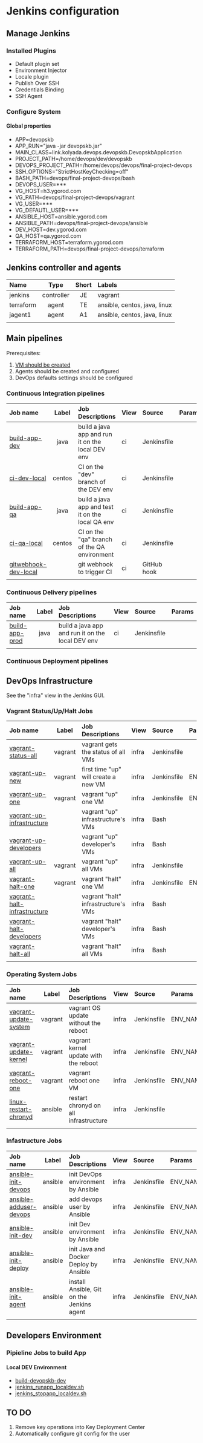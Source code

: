 # Jenkins configuration

## Manage Jenkins

### Installed Plugins

- Default plugin set
- Environment Injector
- Locale plugin
- Publish Over SSH
- Credentials Binding
- SSH Agent

### Configure System

#### Global properties
- APP=devopskb
- APP_RUN="java -jar devopskb.jar"
- MAIN_CLASS=link.kolyada.devops.devopskb.DevopskbApplication
- PROJECT_PATH=/home/devops/dev/devopskb
- DEVOPS_PROJECT_PATH=/home/devops/devops/final-project-devops
- SSH_OPTIONS="StrictHostKeyChecking=off"
- BASH_PATH=devops/final-project-devops/bash
- DEVOPS_USER=***
- VG_HOST=h3.ygorod.com
- VG_PATH=devops/final-project-devops/vagrant
- VG_USER=***
- VG_DEFAUTL_USER=***
- ANSIBLE_HOST=ansible.ygorod.com
- ANSIBLE_PATH=devops/final-project-devops/ansible
- DEV_HOST=dev.ygorod.com
- QA_HOST=qa.ygorod.com
- TERRAFORM_HOST=terraform.ygorod.com
- TERRAFORM_PATH=devops/final-project-devops/terraform


## Jenkins controller and agents

| Name      | Type         | Short | Labels                       |
|:----------|:------------:|:-----:|:-----------------------------|
| jenkins   | controller   | JE    | vagrant                      |
| terraform | agent        | TE    | ansible, centos, java, linux |
| jagent1   | agent        | A1    | ansible, centos, java, linux |
|           |              |       |                              |


## Main pipelines

Prerequisites:

1. [VM should be created](#Jenkins-controller-and-agents)
2. Agents should be created and configured
3. DevOps defaults settings should be configured

### Continuous Integration pipelines

| Job name  | Label        | Job Descriptions             | View   | Source | Params |
|:----------|:------------:|:-----------------------------|:-------|:-------|:-------|
| [build-app-dev](https://github.com/y-kolyada/final-project-devops/blob/main/jenkins/build-app-dev/Jenkinsfile) | java | build a java app and run it on the local DEV env | ci | Jenkinsfile |  |
| [ci-dev-local](https://github.com/y-kolyada/final-project-devops/blob/main/jenkins/ci-dev-local/Jenkinsfile) | centos | CI on the "dev" branch of the DEV env | ci | Jenkinsfile |  |
| [build-app-qa](https://github.com/y-kolyada/final-project-devops/blob/main/jenkins/build-app-qa/Jenkinsfile) | java | build a java app and test it on the local QA env | ci | Jenkinsfile |  |
| [ci-qa-local](https://github.com/y-kolyada/final-project-devops/blob/main/jenkins/ci-qa-local/Jenkinsfile) | centos | CI on the "qa" branch of the QA environment | ci | Jenkinsfile |  |
| [gitwebhook-dev-local](https://github.com/y-kolyada/final-project-devops/blob/main/jenkins/ci-qa-local/Jenkinsfile) |  | git webhook to trigger CI | ci | GitHub hook |  |
|           |              |                              |        |        |        |

### Continuous Delivery pipelines

| Job name  | Label        | Job Descriptions             | View   | Source | Params |
|:----------|:------------:|:-----------------------------|:-------|:-------|:-------|
| [build-app-prod](https://github.com/y-kolyada/final-project-devops/blob/main/jenkins/build-app-dev/Jenkinsfile) | java | build a java app and run it on the local DEV env | ci | Jenkinsfile |  |
|           |              |                              |        |        |        |

### Continuous Deployment pipelines

## DevOps Infrastructure

See the "infra" view in the Jenkins GUI.

### Vagrant Status/Up/Halt Jobs

| Job name  | Label        | Job Descriptions             | View   | Source | Params |
|:----------|:------------:|:-----------------------------|:-------|:-------|:-------|
| [vagrant-status-all](https://github.com/y-kolyada/final-project-devops/blob/main/jenkins/vagrant-status-all/Jenkinsfile) | vagrant | vagrant gets the status of all VMs | infra | Jenkinsfile |  |
| [vagrant-up-new](https://github.com/y-kolyada/final-project-devops/blob/main/jenkins/vagrant-up-new/Jenkinsfile) | vagrant | first time "up" will create a new VM | infra | Jenkinsfile | ENV_NAME |
| [vagrant-up-one](https://github.com/y-kolyada/final-project-devops/blob/main/jenkins/vagrant-up-one/Jenkinsfile) | vagrant | vagrant "up" one VM | infra | Jenkinsfile | ENV_NAME |
| [vagrant-up-infrastructure](https://github.com/y-kolyada/final-project-devops/blob/main/bash/vagrant-up-infrastructure.sh) |  | vagrant "up" infrastructure's VMs | infra | Bash |  |
| [vagrant-up-developers](https://github.com/y-kolyada/final-project-devops/blob/main/bash/vagrant-up-developers.sh) |  | vagrant "up" developer's VMs | infra | Bash |  |
| [vagrant-up-all](https://github.com/y-kolyada/final-project-devops/blob/main/jenkins/vagrant-up-all/Jenkinsfile) | vagrant | vagrant "up" all VMs | infra | Jenkinsfile |  |
| [vagrant-halt-one](https://github.com/y-kolyada/final-project-devops/blob/main/jenkins/vagrant-halt-one/Jenkinsfile) | vagrant | vagrant "halt" one VM | infra | Jenkinsfile | ENV_NAME |
| [vagrant-halt-infrastructure](https://github.com/y-kolyada/final-project-devops/blob/main/bash/vagrant-halt-infrastructure.sh) |  | vagrant "halt" infrastructure's VMs | infra | Bash |  |
| [vagrant-halt-developers](https://github.com/y-kolyada/final-project-devops/blob/main/bash/vagrant-halt-developers.sh) |  | vagrant "halt" developer's VMs | infra | Bash |  |
| [vagrant-halt-all](https://github.com/y-kolyada/final-project-devops/blob/main/bash/vagrant-halt-all.sh) | | vagrant "halt" all VMs | infra | Bash |  |
|           |              |                              |        |        |        |


### Operating System Jobs

| Job name  | Label        | Job Descriptions             | View   | Source | Params |
|:----------|:------------:|:-----------------------------|:-------|:-------|:-------|
| [vagrant-update-system](https://github.com/y-kolyada/final-project-devops/blob/main/jenkins/vagrant-update-system/Jenkinsfile) | vagrant | vagrant OS update without the reboot | infra | Jenkinsfile | ENV_NAME |
| [vagrant-update-kernel](https://github.com/y-kolyada/final-project-devops/blob/main/jenkins/vagrant-update-kernel/Jenkinsfile) | vagrant | vagrant kernel update with the reboot | infra | Jenkinsfile | ENV_NAME |
| [vagrant-reboot-one](https://github.com/y-kolyada/final-project-devops/blob/main/jenkins/vagrant-reboot-one/Jenkinsfile) | vagrant | vagrant reboot one VM | infra | Jenkinsfile | ENV_NAME |
| [linux-restart-chronyd](https://github.com/y-kolyada/final-project-devops/blob/main/jenkins/linux-restart-chronyd/Jenkinsfile) | ansible | restart chronyd on all infrastructure | infra | Jenkinsfile |  |
|           |              |                              |        |        |        |


### Infastructure Jobs

| Job name  | Label        | Job Descriptions             | View   | Source | Params |
|:----------|:------------:|:-----------------------------|:-------|:-------|:-------|
| [ansible-init-devops](https://github.com/y-kolyada/final-project-devops/blob/main/jenkins/ansible-init-devops/Jenkinsfile) | ansible | init DevOps environment by Ansible | infra | Jenkinsfile | ENV_NAME |
| [ansible-adduser-devops](https://github.com/y-kolyada/final-project-devops/blob/main/jenkins/ansible-adduser-devops/Jenkinsfile) | ansible | add devops user by Ansible | infra | Jenkinsfile | ENV_NAME |
| [ansible-init-dev](https://github.com/y-kolyada/final-project-devops/blob/main/jenkins/ansible-init-dev/Jenkinsfile) | ansible | init Dev environment by Ansible | infra | Jenkinsfile | ENV_NAME |
| [ansible-init-deploy](https://github.com/y-kolyada/final-project-devops/blob/main/jenkins/ansible-init-deploy/Jenkinsfile) | ansible | init Java and Docker Deploy by Ansible | infra | Jenkinsfile | ENV_NAME |
| [ansible-init-agent](https://github.com/y-kolyada/final-project-devops/blob/main/jenkins/ansible-init-agent/Jenkinsfile) | ansible | install Ansible, Git on the Jenkins agent | infra | Jenkinsfile | ENV_NAME |
|           |              |                              |        |        |        |


## Developers Environment

### Pipieline Jobs to build App 
#### Local DEV Environment

- [build-devopskb-dev](https://github.com/y-kolyada/final-project-devops/blob/main/jenkins/build-devopskb-dev/Jenkinsfile)
- [jenkins_runapp_localdev.sh](https://github.com/y-kolyada/devopskb/blob/main/bash/jenkins_runapp_localdev.sh)
- [jenkins_stopapp_localdev.sh](https://github.com/y-kolyada/devopskb/blob/main/bash/jenkins_stopapp_localdev.sh)

## TO DO

1. Remove key operations into Key Deployment Center
2. Automatically configure git config for the user